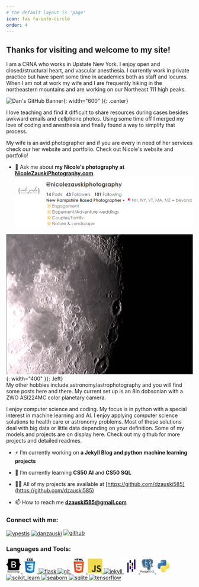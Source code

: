 ```yaml
---
# the default layout is 'page'
icon: fas fa-info-circle
order: 4
---
```


## Thanks for visiting and welcome to my site!

I am a CRNA who works in Upstate New York. I enjoy open and closed/structural heart, and vascular anesthesia. I currently work in private practice but have spent  some time in academics both as staff and locums. When I am not at work my wife and I are frequently hiking in the northeastern mountains and are working on our Northeast 111 high peaks.  
  
![Dan's GitHub Banner](/assets/img/IMG_8451.png){: width="600" }{: .center}
  

   

I love teaching and find it difficult to share resources during cases besides awkward emails and cellphone photos. Using some time off I merged my love of coding and anesthesia and finally found a way to simplify that process.
  
My wife is an avid photographer and if you are every in need of her services check our her website and portfolio. Check out Nicole's website and portfolio!
- 💬 Ask me about **my Nicole's photography at [NicoleZauskiPhotography.com](https://NicoleZauskiPhotography.com)**
![Nicole instagram](/assets/img/nicole.png)
  

![Moon](../assets/img/moon.jpg){: width="400" }{: .left}  
My other hobbies include astronomy/astrophotography and you will find some posts here and there. My current set up is an 8in dobsonian with a ZWO ASI224MC color planetary camera.  
  
I enjoy computer science and coding. My focus is in python with a special interest in machine learning and AI. I enjoy applying computer science solutions to health care or astronomy problems. Most of these solutions deal with big data or little data depending on your definition. Some of my models and projects are on display here. Check out my github for more projects and detailed readmes.

- ⚡ I’m currently working on **a Jekyll Blog and python machine learning projects**

- 🌱 I’m currently learning **CS50 AI** and **CS50 SQL**

- 👨‍💻 All of my projects are available at [https://github.com/dzauski585](https://github.com/dzauski585)

- 📫 How to reach me **dzauski585@gmail.com**

<h3 align="left">Connect with me:</h3>
<a href="https://kaggle.com/ypestis" target="blank"><img align="center" src="https://raw.githubusercontent.com/rahuldkjain/github-profile-readme-generator/master/src/images/icons/Social/kaggle.svg" alt="ypestis" height="30" width="40" /></a>
<a href="https://instagram.com/danzauski" target="blank"><img align="center" src="https://raw.githubusercontent.com/rahuldkjain/github-profile-readme-generator/master/src/images/icons/Social/instagram.svg" alt="danzauski" height="30" width="40" /></a>
<a href="https://github.com/dzauski585" target="blank"><img  src="https://img.shields.io/badge/github-%23121011.svg?style=for-the-badge&logo=github&logoColor=white" alt="github"/></a>


<h3 align="left">Languages and Tools:</h3>
<a href="https://getbootstrap.com" target="_blank"> <img src="https://raw.githubusercontent.com/devicons/devicon/master/icons/bootstrap/bootstrap-plain-wordmark.svg" alt="bootstrap" width="40" height="40"/> </a> <a href="https://www.w3schools.com/css/" target="_blank" rel="noreferrer"> <img src="https://raw.githubusercontent.com/devicons/devicon/master/icons/css3/css3-original-wordmark.svg" alt="css3" width="40" height="40"/> </a> <a href="https://flask.palletsprojects.com/" target="_blank" rel="noreferrer"> <img src="https://www.vectorlogo.zone/logos/pocoo_flask/pocoo_flask-icon.svg" alt="flask" width="40" height="40"/> </a> <a href="https://git-scm.com/" target="_blank" rel="noreferrer"> <img src="https://www.vectorlogo.zone/logos/git-scm/git-scm-icon.svg" alt="git" width="40" height="40"/> </a> <a href="https://www.w3.org/html/" target="_blank" rel="noreferrer"> <img src="https://raw.githubusercontent.com/devicons/devicon/master/icons/html5/html5-original-wordmark.svg" alt="html5" width="40" height="40"/> </a> <a href="https://developer.mozilla.org/en-US/docs/Web/JavaScript" target="_blank" rel="noreferrer"> <img src="https://raw.githubusercontent.com/devicons/devicon/master/icons/javascript/javascript-original.svg" alt="javascript" width="40" height="40"/> </a> <a href="https://jekyllrb.com/" target="_blank" rel="noreferrer"> <img src="https://www.vectorlogo.zone/logos/jekyllrb/jekyllrb-icon.svg" alt="jekyll" width="40" height="40"/> </a> <a href="https://pandas.pydata.org/" target="_blank" rel="noreferrer"> <img src="https://raw.githubusercontent.com/devicons/devicon/2ae2a900d2f041da66e950e4d48052658d850630/icons/pandas/pandas-original.svg" alt="pandas" width="40" height="40"/> </a> <a href="https://www.postgresql.org" target="_blank" rel="noreferrer"> <img src="https://raw.githubusercontent.com/devicons/devicon/master/icons/postgresql/postgresql-original-wordmark.svg" alt="postgresql" width="40" height="40"/> </a> <a href="https://www.python.org" target="_blank" rel="noreferrer"> <img src="https://raw.githubusercontent.com/devicons/devicon/master/icons/python/python-original.svg" alt="python" width="40" height="40"/> </a> <a href="https://scikit-learn.org/" target="_blank" rel="noreferrer"> <img src="https://upload.wikimedia.org/wikipedia/commons/0/05/Scikit_learn_logo_small.svg" alt="scikit_learn" width="40" height="40"/> </a> <a href="https://seaborn.pydata.org/" target="_blank" rel="noreferrer"> <img src="https://seaborn.pydata.org/_images/logo-mark-lightbg.svg" alt="seaborn" width="40" height="40"/> </a> <a href="https://www.sqlite.org/" target="_blank" rel="noreferrer"> <img src="https://www.vectorlogo.zone/logos/sqlite/sqlite-icon.svg" alt="sqlite" width="40" height="40"/> </a> <a href="https://www.tensorflow.org" target="_blank" rel="noreferrer"> <img src="https://www.vectorlogo.zone/logos/tensorflow/tensorflow-icon.svg" alt="tensorflow" width="40" height="40"/> </a>

